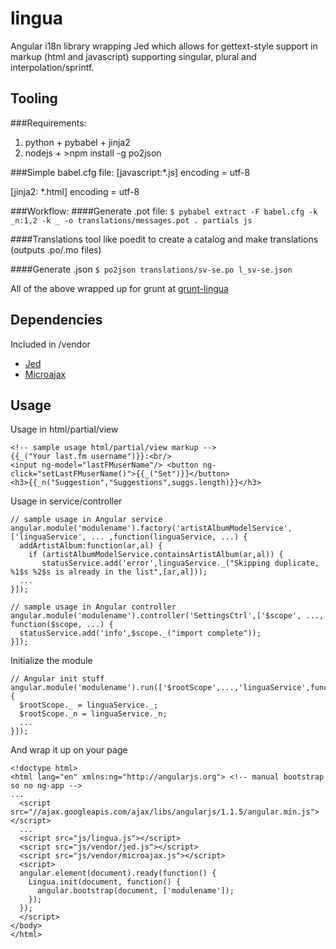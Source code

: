 lingua
======

Angular i18n library wrapping Jed which allows for gettext-style support in markup (html and javascript) supporting singular, plural and interpolation/sprintf.

## Tooling
###Requirements:
1. python + pybabel + jinja2
2. nodejs + >npm install -g po2json

###Simple babel.cfg file:
  [javascript:*.js]
  encoding = utf-8

  [jinja2: *.html]
  encoding = utf-8

###Workflow:
####Generate .pot file:
`$ pybabel extract -F babel.cfg -k _n:1,2 -k _ -o translations/messages.pot . partials js`

####Translations
tool like poedit to create a catalog and make translations (outputs .po/.mo files)

####Generate .json
`$ po2json translations/sv-se.po l_sv-se.json`

All of the above wrapped up for grunt at [grunt-lingua](https://github.com/ErikAndreas/grunt-lingua)

## Dependencies
Included in /vendor
* [Jed](https://github.com/SlexAxton/Jed)
* [Microajax](https://code.google.com/p/microajax/)

## Usage
Usage in html/partial/view

```
<!-- sample usage html/partial/view markup -->
{{_("Your last.fm username")}}:<br/>
<input ng-model="lastFMuserName"/> <button ng-click="setLastFMuserName()">{{_("Set")}}</button>
<h3>{{_n("Suggestion","Suggestions",suggs.length)}}</h3>
```

Usage in service/controller

```
// sample usage in Angular service
angular.module('modulename').factory('artistAlbumModelService',['linguaService', ... ,function(linguaService, ...) {
  addArtistAlbum:function(ar,al) {
    if (artistAlbumModelService.containsArtistAlbum(ar,al)) {
       statusService.add('error',linguaService._("Skipping duplicate, %1$s %2$s is already in the list",[ar,al]));
  ...
}]);

// sample usage in Angular controller
angular.module('modulename').controller('SettingsCtrl',['$scope', ..., function($scope, ...) {
  statusService.add('info',$scope._("import complete"));
}]);
```

Initialize the module
```
// Angular init stuff
angular.module('modulename').run(['$rootScope',...,'linguaService',function($rootScope,...,linguaService) {
  $rootScope._ = linguaService._;
  $rootScope._n = linguaService._n;
  ...
}]);
```

And wrap it up on your page
```
<!doctype html>
<html lang="en" xmlns:ng="http://angularjs.org"> <!-- manual bootstrap so no ng-app -->
...
  <script src="//ajax.googleapis.com/ajax/libs/angularjs/1.1.5/angular.min.js"></script>
  ...
  <script src="js/lingua.js"></script>
  <script src="js/vendor/jed.js"></script>
  <script src="js/vendor/microajax.js"></script>
  <script>
  angular.element(document).ready(function() {
    Lingua.init(document, function() {
      angular.bootstrap(document, ['modulename']);
    });
  });
  </script>
</body>
</html>
```